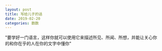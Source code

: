 ```yaml
---
layout: post
title: 写给儿子的话
date: 2019-02-20
categories: 数数
---
```


"要学好一门语言，这样你就可以使用它来描述所见、所闻、所想，并能让关心你的和你在乎的人在你的文字中懂你"